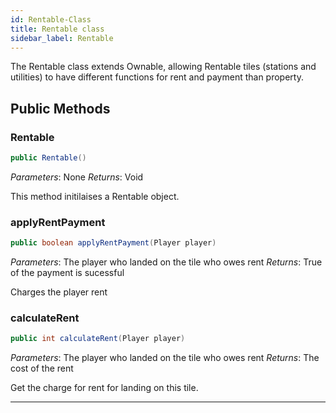 ```yaml
---
id: Rentable-Class
title: Rentable class
sidebar_label: Rentable
---
```


The Rentable class extends Ownable, allowing Rentable tiles (stations and utilities) to have different functions for rent and payment than property.


## Public Methods
### Rentable
```java
public Rentable()
```
*Parameters*: None
*Returns*: Void

This method initilaises a Rentable object.

### applyRentPayment
```java
public boolean applyRentPayment(Player player)
```
*Parameters*: The player who landed on the tile who owes rent
*Returns*: True of the payment is sucessful

Charges the player rent

### calculateRent
```java
public int calculateRent(Player player)
```
*Parameters*: The player who landed on the tile who owes rent
*Returns*: The cost of the rent

Get the charge for rent for landing on this tile.

---